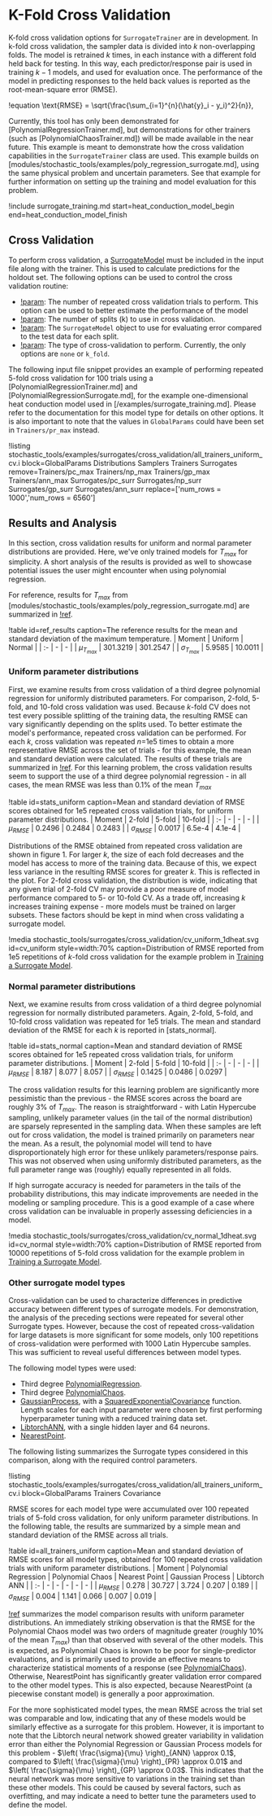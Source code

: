 # K-Fold Cross Validation

K-fold cross validation options for `SurrogateTrainer` are in development. In k-fold cross validation, the sampler data is divided into $k$ non-overlapping folds. The model is retrained $k$ times, in each instance with a different fold held back for testing. In this way, each predictor/response pair is used in training $k-1$ models, and used for evaluation once. The performance of the model in predicting responses to the held back values is reported as the root-mean-square error (RMSE).

!equation
\text{RMSE} = \sqrt{\frac{\sum_{i=1}^{n}(\hat{y}_i - y_i)^2}{n}},

Currently, this tool has only been demonstrated for [PolynomialRegressionTrainer.md], but demonstrations for other trainers (such as [PolynomialChaosTrainer.md]) will be made available in the near future. This example is meant to demonstrate how the cross validation capabilities in the `SurrogateTrainer` class are used. This example builds on [modules/stochastic_tools/examples/poly_regression_surrogate.md], using the same physical problem and uncertain parameters. See that example for further information on setting up the training and model evaluation for this problem.

!include surrogate_training.md start=heat_conduction_model_begin end=heat_conduction_model_finish

## Cross Validation

To perform cross validation, a [SurrogateModel](Surrogates/index.md) must be included in the input file along with the trainer. This is used to calculate predictions for the holdout set.  The following options can be used to control the cross validation routine:

- [!param](/Trainers/PolynomialRegressionTrainer/cv_n_trials): The number of repeated cross validation trials to perform.  This option can be used to better estimate the performance of the model
- [!param](/Trainers/PolynomialRegressionTrainer/cv_splits): The number of splits (k) to use in cross validation.
- [!param](/Trainers/PolynomialRegressionTrainer/cv_surrogate): The `SurrogateModel` object to use for evaluating error compared to the test data for each split.
- [!param](/Trainers/PolynomialRegressionTrainer/cv_type): The type of cross-validation to perform. Currently, the only options are `none` or `k_fold`.

The following input file snippet provides an example of performing repeated 5-fold cross validation for 100 trials using a [PolynomialRegressionTrainer.md] and [PolynomialRegressionSurrogate.md], for the example one-dimensional heat conduction model used in [/examples/surrogate_training.md]. Please refer to the documentation for this model type for details on other options. It is also important to note that the values in `GlobalParams` could have been set in `Trainers/pr_max` instead.

!listing stochastic_tools/examples/surrogates/cross_validation/all_trainers_uniform_cv.i block=GlobalParams Distributions Samplers Trainers Surrogates remove=Trainers/pc_max Trainers/np_max Trainers/gp_max Trainers/ann_max Surrogates/pc_surr Surrogates/np_surr Surrogates/gp_surr Surrogates/ann_surr replace=['num_rows = 1000','num_rows = 6560']

## Results and Analysis

In this section, cross validation results for uniform and normal parameter distributions are provided. Here, we've only trained models for $T_{max}$ for simplicity. A short analysis of the results is provided
as well to showcase potential issues the user might encounter when using polynomial regression.

For reference, results for $T_{max}$ from [modules/stochastic_tools/examples/poly_regression_surrogate.md] are summarized in [!ref](ref_results).

!table id=ref_results caption=The reference results for the mean and standard deviation of the maximum temperature.
| Moment | Uniform | Normal |
| :- | - | - |
| $\mu_{T_{max}}$ | 301.3219 | 301.2547 |
| $\sigma_{T_{max}}$ | 5.9585 | 10.0011 |

### Uniform parameter distributions

First, we examine results from cross validation of a third degree polynomial regression for uniformly distributed parameters. For comparison, 2-fold, 5-fold, and 10-fold cross validation was used. Because $k$-fold CV does not test every possible splitting of the training data, the resulting RMSE can vary significantly depending on the splits used. To better estimate the model's performance, repeated cross validation can be performed. For each $k$, cross validation was repeated $n$=1e5 times to obtain a more representative RMSE across the set of trials - for this example, the mean and standard deviation were calculated. The results of these trials are summarized in [!ref](stats_uniform). For this learning problem, the cross validation results seem to support the use of a third degree polynomial regression - in all cases, the mean RMSE was less than 0.1% of the mean $T_{max}$

!table id=stats_uniform caption=Mean and standard deviation of RMSE scores obtained for 1e5 repeated cross validation trials, for uniform parameter distributions.
| Moment           | 2-fold    | 5-fold      | 10-fold   |
| :-               | -         | -           | -         |
| $\mu_{RMSE}$     | 0.2496    | 0.2484      | 0.2483    |
| $\sigma_{RMSE}$  | 0.0017    | 6.5e-4      | 4.1e-4    |

Distributions of the RMSE obtained from repeated cross validation are shown in figure 1. For larger $k$, the size of each fold decreases and the model has access to more of the training data. Because of this, we expect less variance in the resulting RMSE scores for greater $k$. This is reflected in the plot. For 2-fold cross validation, the distribution is wide, indicating that any given trial of 2-fold CV may provide a poor measure of model performance compared to 5- or 10-fold CV. As a trade off, increasing $k$ increases training expense - more models must be trained on larger subsets. These factors should be kept in mind when cross validating a surrogate model.

!media stochastic_tools/surrogates/cross_validation/cv_uniform_1dheat.svg id=cv_uniform style=width:70% caption=Distribution of RMSE reported from 1e5 repetitions of $k$-fold cross validation for the example problem in [Training a Surrogate Model](/examples/surrogate_training.md).

### Normal parameter distributions

Next, we examine results from cross validation of a third degree polynomial regression for normally distributed parameters. Again, 2-fold, 5-fold, and 10-fold cross validation was repeated for 1e5 trials. The mean and standard deviation of the RMSE for each $k$ is reported in [stats_normal].

!table id=stats_normal caption=Mean and standard deviation of RMSE scores obtained for 1e5 repeated cross validation trials, for uniform parameter distributions.
| Moment          | 2-fold    | 5-fold      | 10-fold   |
| :-              | -         | -           | -         |
| $\mu_{RMSE}$    | 8.187     | 8.077       | 8.057     |
| $\sigma_{RMSE}$  | 0.1425    | 0.0486      | 0.0297    |

The cross validation results for this learning problem are significantly more pessimistic than the previous - the RMSE scores across the board are roughly 3% of $T_{max}$. The reason is straightforward - with Latin Hypercube sampling, unlikely parameter values (in the tail of the normal distribution) are sparsely represented in the sampling data. When these samples are left out for cross validation, the model is trained primarily on parameters near the mean. As a result, the polynomial model will tend to have disproportionately high error for these unlikely parameters/response pairs. This was not observed when using uniformly distributed parameters, as the full parameter range was (roughly) equally represented in all folds.

If high surrogate accuracy is needed for parameters in the tails of the probability distributions, this may indicate improvements are needed in the modeling or sampling procedure. This is a good example of a case where cross validation can be invaluable in properly assessing deficiencies in a model.

!media stochastic_tools/surrogates/cross_validation/cv_normal_1dheat.svg id=cv_normal style=width:70% caption=Distribution of RMSE reported from 10000 repetitions of 5-fold cross validation for the example problem in [Training a Surrogate Model](/examples/surrogate_training.md).

### Other surrogate model types

Cross-validation can be used to characterize differences in predictive accuracy between different types of surrogate models. For demonstration, the analysis of the preceding sections were repeated for several other Surrogate types. However, because the cost of repeated cross-validation for large datasets is more significant for some models, only 100 repetitions of cross-validation were performed with 1000 Latin Hypercube samples. This was sufficient to reveal useful differences between model types.

The following model types were used:

- Third degree [PolynomialRegression](source/surrogates/PolynomialRegressionTrainer.md).
- Third degree [PolynomialChaos](source/surrogates/PolynomialChaos.md).
- [GaussianProcess](source/surrogates/GaussianProcessTrainer.md), with a [SquaredExponentialCovariance](source/surrogates/SquaredExponentialCovariance.md) function. Length scales for each input parameter were chosen by first performing hyperparameter tuning with a reduced training data set.
- [LibtorchANN](source/surrogates/LibtorchANNTrainer.md), with a single hidden layer and 64 neurons.
- [NearestPoint](source/surrogates/NearestPointTrainer.md).

The following listing summarizes the Surrogate types considered in this comparison, along with the required control parameters.

!listing stochastic_tools/examples/surrogates/cross_validation/all_trainers_uniform_cv.i block=GlobalParams Trainers Covariance

RMSE scores for each model type were accumulated over 100 repeated trials of 5-fold cross validation, for only uniform parameter distributions. In the following table, the results are summarized by a simple mean and standard deviation of the RMSE across all trials.

!table id=all_trainers_uniform caption=Mean and standard deviation of RMSE scores for all model types, obtained for 100 repeated cross validation trials with uniform parameter distributions.
| Moment          | Polynomial Regression  | Polynomial Chaos     | Nearest Point | Gaussian Process   | Libtorch ANN |
| :-              | -         | -           | -         | -           | -         |
| $\mu_{RMSE}$    | 0.278     | 30.727      | 3.724     | 0.207       | 0.189     |
| $\sigma_{RMSE}$  | 0.004   | 1.141     | 0.066    |  0.007     | 0.019    |

[!ref](all_trainers_uniform) summarizes the model comparison results with uniform parameter distributions. An immediately striking observation is that the RMSE for the Polynomial Chaos model was two orders of magnitude greater (roughly 10% of the mean $T_{max}$) than that observed with several of the other models. This is expected, as Polynomial Chaos is known to be poor for single-predictor evaluations, and is primarily used to provide an effective means to characterize statistical moments of a response (see [PolynomialChaos](source/surrogates/PolynomialChaos.md)). Otherwise, NearestPoint has significantly greater validation error compared to the other model types. This is also expected, because NearestPoint (a piecewise constant model) is generally a poor approximation.

For the more sophisticated model types, the mean RMSE across the trial set was comparable and low, indicating that any of these models would be similarly effective as a surrogate for this problem. However, it is important to note that the Libtorch neural network showed greater variability in validation error than either the Polynomial Regression or Gaussian Process models for this problem - $\left( \frac{\sigma}{\mu} \right)_{ANN} \approx 0.1$, compared to $\left( \frac{\sigma}{\mu} \right)_{PR} \approx 0.01$ and $\left( \frac{\sigma}{\mu} \right)_{GP} \approx 0.03$. This indicates that the neural network was more sensitive to variations in the training set than these other models. This could be caused by several factors, such as overfitting, and may indicate a need to better tune the parameters used to define the model.
